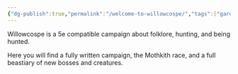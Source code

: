 ```yaml
---
{"dg-publish":true,"permalink":"/welcome-to-willowcospe/","tags":["gardenEntry"]}
---
```


Willowcospe is a 5e compatible campaign about folklore, hunting, and being hunted.

Here you will find a fully written campaign, the Mothkith race, and a full beastiary of new bosses and creatures.